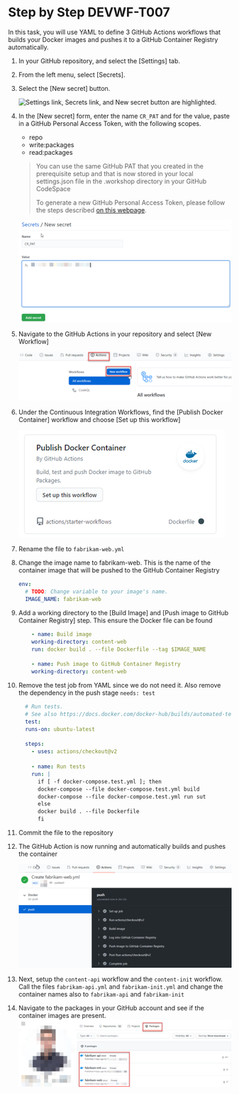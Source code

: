# Step by Step DEVWF-T007

In this task, you will use YAML to define 3 GitHub Actions workflows that builds your Docker images and pushes it to a GitHub Container Registry automatically.

1. In your GitHub repository, and select the [Settings] tab.

2. From the left menu, select [Secrets].

3. Select the [New secret] button.

    ![Settings link, Secrets link, and New secret button are highlighted.](../../../Assets/2020-08-24-21-45-42.png "GitHub Repository secrets")

4. In the [New secret] form, enter the name `CR_PAT` and for the value, paste in a GitHub Personal Access Token, with the following scopes.

    * repo
    * write:packages
    * read:packages

    > You can use the same GitHub PAT that you created in the prerequisite setup and that is now stored in your local settings.json file in the .workshop directory in your GitHub CodeSpace
    >
    > To generate a new GitHub Personal Access Token, please follow the steps described [on this webpage](https://docs.github.com/en/free-pro-team@latest/github/authenticating-to-github/creating-a-personal-access-token).

    ![A screen that show how to add a new secret](../../../Assets/newsecret.png)

5. Navigate to the GitHub Actions in your repository and select [New Workflow]

    ![A screen that shows how to start a new Workflow for GitHub Actions](../../../Assets/newworkflow.png)

6. Under the Continuous Integration Workflows, find the [Publish Docker Container] workflow and choose [Set up this workflow]

    ![A screenshot of the GitHub Action for Publishing Docker Files](../../../Assets/PublishDocker.png)

7. Rename the file to `fabrikam-web.yml`
8. Change the image name to fabrikam-web. This is the name of the container image that will be pushed to the GitHub Container Registry

    ```YAML
    env:
      # TODO: Change variable to your image's name.
      IMAGE_NAME: fabrikam-web
    ```

9. Add a working directory to the [Build Image] and [Push image to GitHub Container Registry] step. This ensure the Docker file can be found

    ```YAML
        - name: Build image
        working-directory: content-web
        run: docker build . --file Dockerfile --tag $IMAGE_NAME

        - name: Push image to GitHub Container Registry
        working-directory: content-web
    ```

10. Remove the test job from YAML since we do not need it. Also remove the dependency in the push stage `needs: test`

    ```YAML
      # Run tests.
      # See also https://docs.docker.com/docker-hub/builds/automated-testing/
      test:
      runs-on: ubuntu-latest

      steps:
        - uses: actions/checkout@v2

        - name: Run tests
        run: |
          if [ -f docker-compose.test.yml ]; then
          docker-compose --file docker-compose.test.yml build
          docker-compose --file docker-compose.test.yml run sut
          else
          docker build . --file Dockerfile
          fi
    ```

11. Commit the file to the repository
12. The GitHub Action is now running and automatically builds and pushes the container

    ![Screen that shows that the GitHub action build suceeded](../../../Assets/buildsucceed.png)

13. Next, setup the `content-api` workflow and the `content-init` workflow. Call the files `fabrikam-api.yml` and `fabrikam-init.yml` and change the container names also to `fabrikam-api` and `fabrikam-init`

14. Navigate to the packages in your GitHub account and see if the container images are present.
![Overview of all packages of a GitHub account](../../../Assets/packages.png)
